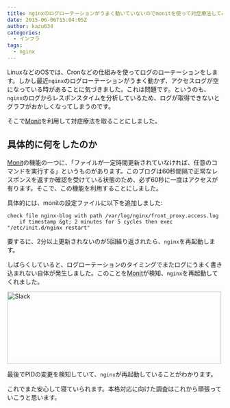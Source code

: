 ```yaml
---
title: nginxのログローテーションがうまく動いていないのでmonitを使って対症療法してみた
date: 2015-06-06T15:04:05Z
author: kazu634
categories:
  - インフラ
tags:
  - nginx
---
```

LinuxなどのOSでは、Cronなどの仕組みを使ってログのローテーションをします。しかし最近`nginx`のログローテーションがうまく動かず、アクセスログが空になっている時があることに気づきました。これは問題です。というのも、`nginx`のログからレスポンスタイムを分析しているため、ログが取得できないとグラフがおかしくなってしまうのです。

そこで<a href="https://mmonit.com/" onclick="__gaTracker('send', 'event', 'outbound-article', 'https://mmonit.com/', 'Monit');">Monit</a>を利用して対症療法を取ることにしました。

## 具体的に何をしたのか

<a href="https://mmonit.com/" onclick="__gaTracker('send', 'event', 'outbound-article', 'https://mmonit.com/', 'Monit');">Monit</a>の機能の一つに、「ファイルが一定時間更新されていなければ、任意のコマンドを実行する」というものがあります。このブログは60秒間隔で正常なレスポンスを返すか確認を受けている状態のため、必ず60秒に一度はアクセスが有ります。そこで、この機能を利用することにしました。

具体的には、monitの設定ファイルに以下を追加しました:

```
check file nginx-blog with path /var/log/nginx/front_proxy.access.log
    if timestamp &gt; 2 minutes for 5 cycles then exec "/etc/init.d/nginx restart"
```

要するに、2分以上更新されないのが5回繰り返されたら、`nginx`を再起動します。

しばらくしていると、ログローテーションのタイミングでまたログにうまく書き込まれない自体が発生しました。このことを<a href="https://mmonit.com/" onclick="__gaTracker('send', 'event', 'outbound-article', 'https://mmonit.com/', 'Monit');">Monit</a>が検知、`nginx`を再起動してくれました。

<a href="https://www.flickr.com/photos/42332031@N02/17899474204" onclick="__gaTracker('send', 'event', 'outbound-article', 'https://www.flickr.com/photos/42332031@N02/17899474204', '');" title="Slack by Kazuhiro MUSASHI, on Flickr"><img class=" aligncenter" src="https://c1.staticflickr.com/9/8831/17899474204_7a19d23d3a.jpg" alt="Slack" width="500" height="168" /></a>

最後でPIDの変更を検知していて、`nginx`が再起動していることがわかります。

これでまた安心して寝ていられます。本格対応に向けた調査はこれから頑張っていこうと思います。
